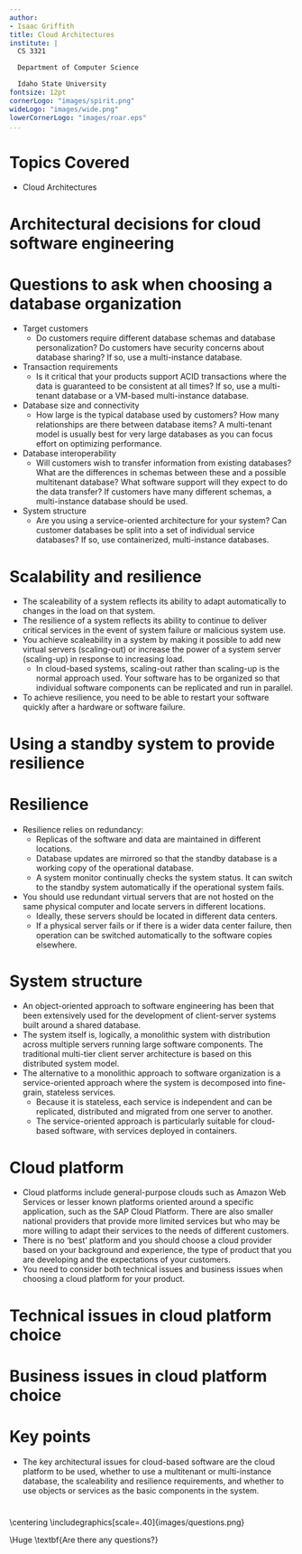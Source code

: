 ```yaml
---
author:
- Isaac Griffith
title: Cloud Architectures
institute: |
  CS 3321

  Department of Computer Science

  Idaho State University
fontsize: 12pt
cornerLogo: "images/spirit.png"
wideLogo: "images/wide.png"
lowerCornerLogo: "images/roar.eps"
...
```


# Topics Covered

* Cloud Architectures

# Architectural decisions for cloud software engineering

<!-- diagram from slide 42 -->

# Questions to ask when choosing a database organization

* Target customers
  - Do customers require different database schemas and database personalization? Do customers have security concerns about database sharing? If so, use a multi-instance database.
* Transaction requirements
  - Is it critical that your products support ACID transactions where the data is guaranteed to be consistent at all times? If so, use a multi-tenant database or a VM-based multi-instance database.
* Database size and connectivity
  - How large is the typical database used by customers? How many relationships are there between database items? A multi-tenant model is usually best for very large databases as you can focus effort on optimizing performance.
* Database interoperability
  - Will customers wish to transfer information from existing databases? What are the differences in schemas between these and a possible multitenant database? What software support will they expect to do the data transfer? If customers have many different schemas, a multi-instance database should be used.
* System structure
  - Are you using a service-oriented architecture for your system? Can customer databases be split into a set of individual service databases? If so, use containerized, multi-instance databases.

# Scalability and resilience

* The scaleability of a system reflects its ability to adapt automatically to changes in the load on that system.
* The resilience of a system reflects its ability to continue to deliver critical services in the event of system failure or malicious system use.
* You achieve scaleability in a system by making it possible to add new virtual servers (scaling-out) or increase the power of a system server (scaling-up) in response to increasing load.
  - In cloud-based systems, scaling-out rather than scaling-up is the normal approach used. Your software has to be organized so that individual software components can be replicated and run in parallel.
* To achieve resilience, you need to be able to restart your software quickly after a hardware or software failure.

# Using a standby system to provide resilience

<!-- diagram from slide 45 -->

# Resilience

* Resilience relies on redundancy:
  - Replicas of the software and data are maintained in different locations.
  - Database updates are mirrored so that the standby database is a working copy of the operational database.
  - A system monitor continually checks the system status. It can switch to the standby system automatically if the operational system fails.
* You should use redundant virtual servers that are not hosted on the same physical computer and locate servers in different locations.
  - Ideally, these servers should be located in different data centers.
  - If a physical server fails or if there is a wider data center failure, then operation can be switched automatically to the software copies elsewhere.

# System structure

* An object-oriented approach to software engineering has been that been extensively used for the development of client-server systems built around a shared database.
* The system itself is, logically, a monolithic system with distribution across multiple servers running large software components. The traditional multi-tier client server architecture is based on this distributed system model.
* The alternative to a monolithic approach to software organization is a service-oriented approach where the system is decomposed into fine-grain, stateless  services.
  - Because it is stateless, each service is independent and can be replicated, distributed and migrated from one server to another.
  - The service-oriented approach is particularly suitable for cloud-based software, with services deployed in containers.  

# Cloud platform

* Cloud platforms include general-purpose clouds such as Amazon Web Services or lesser known platforms oriented around a specific application, such as the SAP Cloud Platform. There are also smaller national providers that provide more limited services but who may be more willing to adapt their services to the needs of different customers.
* There is no ‘best’ platform and you should choose a cloud provider based on your background and experience, the type of product that you are developing and the expectations of your customers.
* You need to consider both technical issues and business issues when choosing a cloud platform for your product.

# Technical issues in cloud platform choice

<!-- diagram from slide 49 -->

# Business issues in cloud platform choice

<!-- diagram from slice 50 -->

# Key points

* The key architectural issues for cloud-based software are the cloud platform to be used, whether to use a multitenant or multi-instance database, the scaleability and resilience requirements, and whether to use objects or services as the basic components in the system.

#

\centering
\includegraphics[scale=.40]{images/questions.png}

\Huge \textbf{Are there any questions?}
